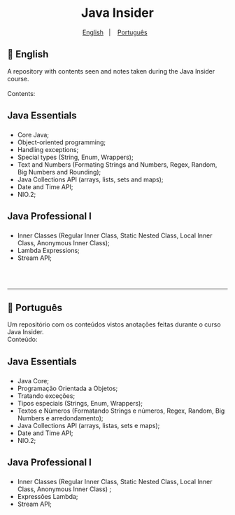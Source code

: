 <h1 align="center"> Java Insider </h1>

<p align="center">
  <a href="#-english">English</a>&nbsp;&nbsp;&nbsp;|&nbsp;&nbsp;&nbsp;
  <a href="#-português">Português</a>&nbsp;&nbsp;&nbsp;
</p>


##  📌 English

A repository with contents seen and notes taken during the Java Insider course.  
<br>Contents:

## Java Essentials <h3>
  - Core Java;
  - Object-oriented programming;
  - Handling exceptions;
  - Special types (String, Enum, Wrappers);
  - Text and Numbers (Formating Strings and Numbers, Regex, Random, Big Numbers and Rounding);
  - Java Collections API (arrays, lists, sets and maps);
  - Date and Time API;
  - NIO.2;
  
  ## Java Professional I <h3>
  - Inner Classes (Regular Inner Class, Static Nested Class, Local Inner Class, Anonymous Inner Class);
  - Lambda Expressions;
  - Stream API;
  
<br>
<br>

********************

## 📌 Português


Um repositório com os conteúdos vistos anotações feitas durante o curso Java Insider.
<br>Conteúdo:

## Java Essentials <h3>
  - Java Core;
  - Programação Orientada a Objetos;
  - Tratando exceções;
  - Tipos especiais (Strings, Enum, Wrappers);
  - Textos e Números (Formatando Strings e números, Regex, Random, Big Numbers e arredondamento);
  - Java Collections API (arrays, listas, sets e maps);
  - Date and Time API;
  - NIO.2;

  ## Java Professional I <h3>
  - Inner Classes (Regular Inner Class, Static Nested Class, Local Inner Class, Anonymous Inner Class) ;
  - Expressões Lambda;
   - Stream API;
